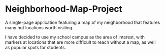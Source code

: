 # Neighborhood-Map-Project
A single-page application featuring a map of my neighborhood that features many hot locations worth visiting. 

I have decided to use my school campus as the area of interest, with markers at locations that are more difficult to reach without a map, as well as popular spots for students.
